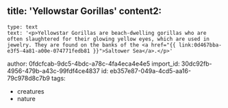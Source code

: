 title: 'Yellowstar Gorillas'
content2:
  -
    type: text
    text: '<p>Yellowstar Gorillas are beach-dwelling gorillas who are often slaughtered for their glowing yellow eyes, which are used in jewelry. They are found on the banks of the <a href="{{ link:0d467bba-e3f5-4a81-a00e-074771fedb81 }}">Saltower Sea</a>.</p>'
author: 0fdcfcab-9dc5-4bdc-a78c-4fa4eca4e4e5
import_id: 30dc92fb-4956-479b-a43c-99fdf4ce4837
id: eb357e87-049a-4cd5-aa16-79c978d8c7b9
tags:
  - creatures
  - nature
